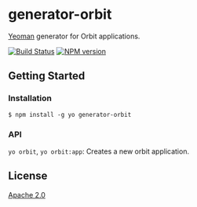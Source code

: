 # generator-orbit

[Yeoman](http://yeoman.io) generator for Orbit applications.

[![Build Status](https://travis-ci.org/The2ndOne3/generator-orbit.png?branch=master)](https://travis-ci.org/The2ndOne3/generator-orbit)
[![NPM version](https://badge.fury.io/js/generator-orbit.png)](http://badge.fury.io/js/generator-orbit)

## Getting Started
### Installation
```shell
$ npm install -g yo generator-orbit
```

### API
`yo orbit`, `yo orbit:app`: Creates a new orbit application.

## License

[Apache 2.0](http://www.apache.org/licenses/LICENSE-2.0)
